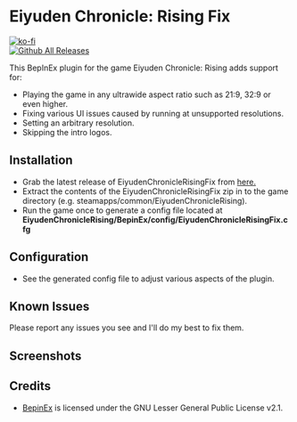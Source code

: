 # Eiyuden Chronicle: Rising Fix
[![ko-fi](https://ko-fi.com/img/githubbutton_sm.svg)](https://ko-fi.com/W7W01UAI9)</br>
[![Github All Releases](https://img.shields.io/github/downloads/Lyall/EiyudenChronicleRisingFix/total.svg)]()

This BepInEx plugin for the game Eiyuden Chronicle: Rising adds support for:
- Playing the game in any ultrawide aspect ratio such as 21:9, 32:9 or even higher.
- Fixing various UI issues caused by running at unsupported resolutions.
- Setting an arbitrary resolution.
- Skipping the intro logos.

## Installation
- Grab the latest release of EiyudenChronicleRisingFix from [here.](https://github.com/Lyall/EiyudenChronicleRisingFix/releases)
- Extract the contents of the EiyudenChronicleRisingFix zip in to the game directory (e.g. steamapps/common/EiyudenChronicleRising).
- Run the game once to generate a config file located at **EiyudenChronicleRising/BepinEx/config/EiyudenChronicleRisingFix.cfg**

## Configuration
- See the generated config file to adjust various aspects of the plugin.

## Known Issues
Please report any issues you see and I'll do my best to fix them.

## Screenshots


## Credits
- [BepinEx](https://github.com/BepInEx/BepInEx) is licensed under the GNU Lesser General Public License v2.1.

